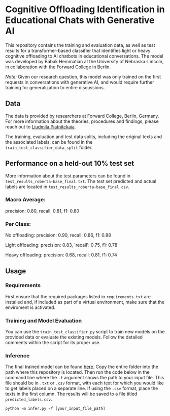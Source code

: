 # Cognitive Offloading Identification in Educational Chats with Generative AI

This repository contains the training and evaluation data, as well as test results for a transformer-based classifier that identifies light or heavy cognitive offloading to AI chatbots in educational conversations. The model was developed by Babak Hemmatian at the University of Nebraska-Lincoln, in collaboration with the Forward College in Berlin.

*Note:* Given our research question, this model was only trained on the first requests in conversations with generative AI, and would require further training for generalization to entire discussions.

## Data
The data is provided by researchers at Forward College, Berlin, Germany. For more information about the theories, procedures and findings, please reach out to [Liudmila Piatnitckaia](mailto:liudmila.piatnitckaia@forward-college.eu).

The training, evaluation and test data splits, including the original texts and the associated labels, can be found in the ```train_test_classifier_data_split``` folder. 

## Performance on a held-out 10% test set

More information about the test parameters can be found in ```test_results_roberta-base_final.txt```. The test set predicted and actual labels are located in ```test_results_roberta-base_final.csv```.

### Macro Average:
precision: 0.80, recall: 0.81, f1: 0.80

### Per Class: 
No offloading: 
precision: 0.90, recall: 0.86, f1: 0.88

Light offloading: 
precision: 0.83, 'recall': 0.75, f1: 0.78

Heavy offloading:
precision: 0.68, recall: 0.81, f1: 0.74

## Usage

### Requirements
First ensure that the required packages listed in ```requirements.txt``` are installed and, if included as part of a virtual environment, make sure that the enviroment is activated.

### Training and Model Evaluation
You can use the ```train_test_classifier.py``` script to train new models on the provided data or evaluate the existing models. Follow the detailed comments within the script for its proper use.

### Inference
The final trained model can be found [here](https://drive.google.com/drive/u/0/folders/11ljkn5eeM3fBzwiAS1IDLkPUmUp40oXx). Copy the entire folder into the path where this repository is located. Then run the code below in the command line where the ```-f``` argument shows the path to your input file. This file should be in ```.txt``` or ```.csv``` format, with each text for which you would like to get labels placed on a separate line. If using the ```.csv``` format, place the texts in the first column. The results will be saved to a file titled ```predicted_labels.csv```.
```
python -m infer.py -f [your_input_file_path]
```
